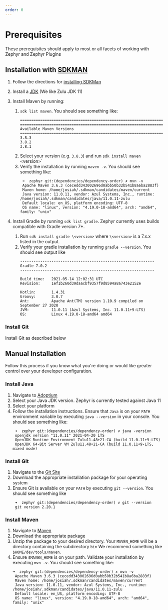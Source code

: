 ```yaml
---
order: 0
---
```

# Prerequisites

These prerequisites should apply to most or all facets of working with Zephyr and Zephyr Plugins

## Installation with [SDKMAN](https://sdkman.io)
1. Follow the directions for [installing SDKMan](https://sdkman.io/install)
2. Install a [JDK](https://sdkman.io/jdks) (We like Zulu JDK 11)
3. Install Maven by running:
   1. `sdk list maven`.  You should see something like:
       ```
      ================================================================================
      ================================================================================
      Available Maven Versions
      ================================================================================
      3.8.3                                                                      
      3.8.2                                                                      
      3.8.1
      ```
   2. Select your version (e.g. `3.8.3`) and run `sdk install maven `\<version>`
   3. Verify the installation by running `maven -v`.  You should see something like:
      ```
       ➜  zephyr git:(dependencies/dependency-order) ✗ mvn -v
       Apache Maven 3.6.3 (cecedd343002696d0abb50b32b541b8a6ba2883f)
       Maven home: /home/josiah/.sdkman/candidates/maven/current
       Java version: 11.0.11, vendor: Azul Systems, Inc., runtime: /home/josiah/.sdkman/candidates/java/11.0.11-zulu
       Default locale: en_US, platform encoding: UTF-8
       OS name: "linux", version: "4.19.0-18-amd64", arch: "amd64", family: "unix"
      ```
      
4. Install Gradle by running `sdk list gradle`.  Zephyr currently uses builds compatible
   with Gradle version 7+. 
   1. Run `sdk install gradle \<version>` where `\<version>` is a 7.x.x listed in the output.
   2. Verify your gradle installation by running `gradle --version`.  You should see output
      like 
      ```
      ------------------------------------------------------------
      Gradle 7.0.2
      ------------------------------------------------------------

      Build time:   2021-05-14 12:02:31 UTC
      Revision:     1ef1b260d39daacbf9357f9d8594a8a743e2152e

      Kotlin:       1.4.31
      Groovy:       3.0.7
      Ant:          Apache Ant(TM) version 1.10.9 compiled on September 27 2020
      JVM:          11.0.11 (Azul Systems, Inc. 11.0.11+9-LTS)
      OS:           Linux 4.19.0-18-amd64 amd64
      ```
      
### Install Git

Install Git as described below

   
## Manual Installation

Follow this process if you know what you're doing or would like greater control over
your developer configuration.
### Install Java

1. Navigate to [Adoptium](https://adoptium.net/)
2. Select your Java JDK version.  Zephyr is currently tested against Java 11
3. Select your platform
4. Follow the installation instructions.  Ensure that `Java` is on your `PATH` environment variable
   by executing `java --version` in your console.  You should see something like:
   ```
    ➜  zephyr git:(dependencies/dependency-order) ✗ java -version
    openjdk version "11.0.11" 2021-04-20 LTS
    OpenJDK Runtime Environment Zulu11.48+21-CA (build 11.0.11+9-LTS)
    OpenJDK 64-Bit Server VM Zulu11.48+21-CA (build 11.0.11+9-LTS, mixed mode)
   ``` 


### Install Git

1. Navigate to the [Git Site](https://git-scm.com/book/en/v2/Getting-Started-Installing-Git)
2. Download the appropriate installation package for your operating system 
3. Ensure Git is available on your `PATH` by executing `git --version`.  You should see something like
   ```
    ➜  zephyr git:(dependencies/dependency-order) ✗ git --version
    git version 2.20.1
   ```

### Install Maven 
1. Navigate to [Maven](https://maven.apache.org/install.html)
2. Download the appropriate package
3. Unzip the package to your desired directory. Your `MAVEN_HOME` will be a directory containing the subdirectory `bin` 
   We recommend something like `$HOME/dev/tools/maven`.
4. Ensure `$MAVEN_HOME` is on your path.  Validate your installation by executing `mvn -v`.  You should
   see something like:
   ```
   ➜  zephyr git:(dependencies/dependency-order) ✗ mvn -v
    Apache Maven 3.6.3 (cecedd343002696d0abb50b32b541b8a6ba2883f)
    Maven home: /home/josiah/.sdkman/candidates/maven/current
    Java version: 11.0.11, vendor: Azul Systems, Inc., runtime: /home/josiah/.sdkman/candidates/java/11.0.11-zulu
    Default locale: en_US, platform encoding: UTF-8
    OS name: "linux", version: "4.19.0-18-amd64", arch: "amd64", family: "unix"
   ```
   

